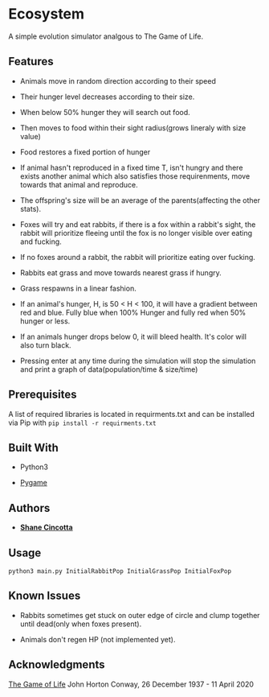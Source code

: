 # Ecosystem

A simple evolution simulator analgous to The Game of Life.

## Features

* Animals move in random direction according to their speed

* Their hunger level decreases according to their size.

* When below 50% hunger they will search out food.

* Then moves to food within their sight radius(grows lineraly with size value)

* Food restores a fixed portion of hunger

* If animal hasn't reproduced in a fixed time T, isn't hungry and there exists another animal which also satisfies those requirenments, move towards that animal and reproduce.

* The offspring's size will be an average of the parents(affecting the other stats).

* Foxes will try and eat rabbits, if there is a fox within a rabbit's sight, the rabbit will prioritize fleeing until the fox is no longer visible over eating and fucking.

* If no foxes around a rabbit, the rabbit will prioritize eating over fucking.

* Rabbits eat grass and move towards nearest grass if hungry.

* Grass respawns in a linear fashion.

* If an animal's hunger, H, is 50 < H <  100, it will have a gradient between red and blue.  Fully blue when 100% Hunger and fully red when 50% hunger or less.

* If an animals hunger drops below 0, it will bleed health.  It's color will also turn black.

* Pressing enter at any time during the simulation will stop the simulation and print a graph of data(population/time & size/time)

## Prerequisites

A list of required libraries is located in requirments.txt and can be installed via Pip with ```pip install -r requirments.txt```

## Built With

* Python3

* [Pygame](https://www.pygame.org/news)

## Authors

* **[Shane Cincotta](https://github.com/cincottash)**

## Usage
```python3 main.py InitialRabbitPop InitialGrassPop InitialFoxPop```

## Known Issues
* Rabbits sometimes get stuck on outer edge of circle and clump together until dead(only when foxes present).

* Animals don't regen HP (not implemented yet).

## Acknowledgments

[The Game of Life](https://en.wikipedia.org/wiki/Conway%27s_Game_of_Life)
John Horton Conway, 26 December 1937 - 11 April 2020

  